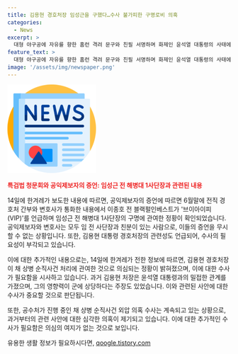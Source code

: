 ```yaml
---
title: 김용현 경호처장 임성근을 구했다…수사 불가피한 구명로비 의혹
categories:
  - News
excerpt: >
  대형 야구공에 자유를 향한 홈런 격려 문구와 친필 서명하며 화제인 윤석열 대통령의 사태에 대한 공개된 통화내용이 충격을 주고 있는 가운데, 공익제보자와 변호사의 통화에서 김용현 대통령 경호처장이 구명의 배후로 지목되면서 대통령실의 개입 의혹이 확산되고 있다. 또한, 김용현 처장의 윤석열 대통령에 대한 영향력과 군에 대한 행사력, 그리고 구명로비에 관한 논란이 증폭되면서 공수처 수사가 불가피해졌다. 이에 대한 관련자들의 진술은 의혹해소가 기대되지 않는 상황이다.
feature_text: >
  대형 야구공에 자유를 향한 홈런 격려 문구와 친필 서명하며 화제인 윤석열 대통령의 사태에 대한 공개된 통화내용이 충격을 주고 있는 가운데, 공익제보자와 변호사의 통화에서 김용현 대통령 경호처장이 구명의 배후로 지목되면서 대통령실의 개입 의혹이 확산되고 있다. 또한, 김용현 처장의 윤석열 대통령에 대한 영향력과 군에 대한 행사력, 그리고 구명로비에 관한 논란이 증폭되면서 공수처 수사가 불가피해졌다. 이에 대한 관련자들의 진술은 의혹해소가 기대되지 않는 상황이다.
image: '/assets/img/newspaper.png'
---
```


<p><img src="/assets/img/newspaper.png" alt="kimp 속보" /></p>

<p><b><span style="color: #ee2323;">특검법 청문회와 공익제보자의 증언: 임성근 전 해병대 1사단장과 관련된 내용</span></b></p>

<p>14일에 한겨레가 보도한 내용에 따르면, 공익제보자의 증언에 따르면 6월말에 전직 경호처 간부와 변호사가 통화한 내용에서 이종호 전 블랙펄인베스트가 '브이아이피(VIP)'를 언급하며 임성근 전 해병대 1사단장의 구명에 관여한 정황이 확인되었습니다. 공익제보자와 변호사는 모두 임 전 사단장과 친분이 있는 사람으로, 이들의 증언을 무시할 수 없는 상황입니다. 또한, 김용현 대통령 경호처장의 관련성도 언급되어, 수사의 필요성이 부각되고 있습니다.</p>

<p>이에 대한 추가적인 내용으로는, 14일에 한겨레가 전한 정보에 따르면, 김용현 경호처장이 채 상병 순직사건 처리에 관여한 것으로 의심되는 정황이 밝혀졌으며, 이에 대한 수사가 필요함을 시사하고 있습니다. 과거 김용현 처장은 윤석열 대통령과의 밀접한 관계를 가졌으며, 그의 영향력이 군에 상당하다는 주장도 있었습니다. 이와 관련된 사안에 대한 수사가 중요할 것으로 판단됩니다.</p>

<p>또한, 공수처가 진행 중인 채 상병 순직사건 외압 의혹 수사는 계속되고 있는 상황으로, 과거부터의 관련 사안에 대한 심각한 의혹이 제기되고 있습니다. 이에 대한 추가적인 수사가 필요함은 의심의 여지가 없는 것으로 보입니다.</p>
유용한 생활 정보가 필요하시다면, <a href="https://qoogle.tistory.com" rel="dofollow">qoogle.tistory.com</a>


